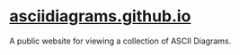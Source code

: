 # [asciidiagrams.github.io](https://asciidiagrams.github.io)

A public website for viewing a collection of ASCII Diagrams.